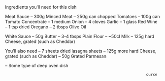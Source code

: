 Ingredients you'll need for this dish

Meat Sauce
– 300g Minced Meat
– 250g can chopped Tomatoes
– 100g can Tomato Concentrate
– 1 medium Onion
– 4 cloves Garlic
– 1 glass Red Wine
– 1 tsp dried Oregano
– 2 tbsps Olive Oil

White Sauce
– 50g Butter
– 3-4 tbsps Plain Flour
– ~50cl Milk
– 125g hard Cheese, grated (such as Cheddar)

You’ll also need
– 7 sheets dried lasagna sheets
– 125g more hard Cheese, grated (such as Cheddar)
– 50g Grated Parmesan

– Some type of deep oven dish

                                                                    ource